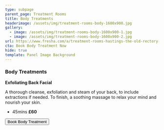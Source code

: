 ```yaml
---
type: subpage
parent_page: Treatment Rooms
title: Body Treatments
headerimage: /assets/img/treatment-rooms-body-1600x900.jpg
gallery:
  - image: /assets/img/treatment-rooms-body-1600x900-1.jpg
  - image: /assets/img/treatment-rooms-body-1600x900-2.jpg
url: https://www.fresha.com/a/treatment-rooms-hastings-the-old-rectory-harold-road-uk-cro1x5rw?pId=86052
cta: Book Body Treatment Now
hide: true
template: Panel Image Background
---
```

### Body Treatments

**Exfoliating Back Facial**

A thorough cleanse, exfoliation and steam of your back, to include extractions if needed. To finish, a soothing massage to relax your mind and nourish your skin.

* 45mins **£60**

<a href="https://www.fresha.com/a/treatment-rooms-hastings-the-old-rectory-harold-road-uk-cro1x5rw?pId=86052"><button>Book Body Treatment</button></a>
